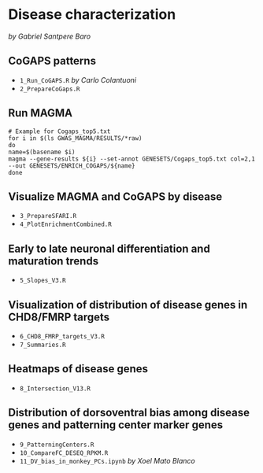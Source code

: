 # Disease characterization
_by Gabriel Santpere Baro_ 

## CoGAPS patterns
- `1_Run_CoGAPS.R` _by Carlo Colantuoni_
- `2_PrepareCoGaps.R` 

## Run MAGMA
```{bash}
# Example for Cogaps_top5.txt
for i in $(ls GWAS_MAGMA/RESULTS/*raw)
do
name=$(basename $i)
magma --gene-results ${i} --set-annot GENESETS/Cogaps_top5.txt col=2,1 --out GENESETS/ENRICH_COGAPS/${name}
done
```

## Visualize MAGMA and CoGAPS by disease
- `3_PrepareSFARI.R`
- `4_PlotEnrichmentCombined.R`

## Early to late neuronal differentiation and maturation trends
- `5_Slopes_V3.R` 

## Visualization of distribution of disease genes in CHD8/FMRP targets
- `6_CHD8_FMRP_targets_V3.R`
- `7_Summaries.R`

## Heatmaps of disease genes
- `8_Intersection_V13.R` 

## Distribution of dorsoventral bias among disease genes and patterning center marker genes
- `9_PatterningCenters.R`
- `10_CompareFC_DESEQ_RPKM.R`
- `11_DV_bias_in_monkey_PCs.ipynb` _by Xoel Mato Blanco_